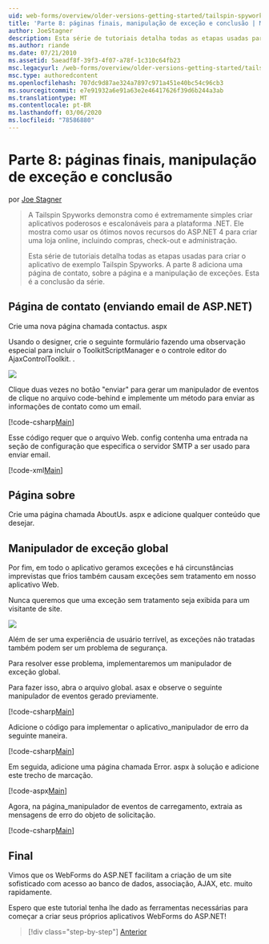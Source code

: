 ```yaml
---
uid: web-forms/overview/older-versions-getting-started/tailspin-spyworks/tailspin-spyworks-part-8
title: 'Parte 8: páginas finais, manipulação de exceção e conclusão | Microsoft Docs'
author: JoeStagner
description: Esta série de tutoriais detalha todas as etapas usadas para criar o aplicativo de exemplo Tailspin Spyworks. A parte 8 adiciona uma página de contato, sobre a página e a exceção...
ms.author: riande
ms.date: 07/21/2010
ms.assetid: 5aeadf8f-39f3-4f07-a78f-1c310c64fb23
msc.legacyurl: /web-forms/overview/older-versions-getting-started/tailspin-spyworks/tailspin-spyworks-part-8
msc.type: authoredcontent
ms.openlocfilehash: 707dc9d87ae324a7897c971a451e40bc54c96cb3
ms.sourcegitcommit: e7e91932a6e91a63e2e46417626f39d6b244a3ab
ms.translationtype: MT
ms.contentlocale: pt-BR
ms.lasthandoff: 03/06/2020
ms.locfileid: "78586880"
---
```

# <a name="part-8-final-pages-exception-handling-and-conclusion"></a>Parte 8: páginas finais, manipulação de exceção e conclusão

por [Joe Stagner](https://github.com/JoeStagner)

> A Tailspin Spyworks demonstra como é extremamente simples criar aplicativos poderosos e escalonáveis para a plataforma .NET. Ele mostra como usar os ótimos novos recursos do ASP.NET 4 para criar uma loja online, incluindo compras, check-out e administração.
> 
> Esta série de tutoriais detalha todas as etapas usadas para criar o aplicativo de exemplo Tailspin Spyworks. A parte 8 adiciona uma página de contato, sobre a página e a manipulação de exceções. Esta é a conclusão da série.

## <a id="_Toc260221680"></a>Página de contato (enviando email de ASP.NET)

Crie uma nova página chamada contactus. aspx

Usando o designer, crie o seguinte formulário fazendo uma observação especial para incluir o ToolkitScriptManager e o controle editor do AjaxControlToolkit. .

![](tailspin-spyworks-part-8/_static/image1.jpg)

Clique duas vezes no botão "enviar" para gerar um manipulador de eventos de clique no arquivo code-behind e implemente um método para enviar as informações de contato como um email.

[!code-csharp[Main](tailspin-spyworks-part-8/samples/sample1.cs)]

Esse código requer que o arquivo Web. config contenha uma entrada na seção de configuração que especifica o servidor SMTP a ser usado para enviar email.

[!code-xml[Main](tailspin-spyworks-part-8/samples/sample2.xml)]

## <a id="_Toc260221681"></a>Página sobre

Crie uma página chamada AboutUs. aspx e adicione qualquer conteúdo que desejar.

## <a id="_Toc260221682"></a>Manipulador de exceção global

Por fim, em todo o aplicativo geramos exceções e há circunstâncias imprevistas que frios também causam exceções sem tratamento em nosso aplicativo Web.

Nunca queremos que uma exceção sem tratamento seja exibida para um visitante de site.

![](tailspin-spyworks-part-8/_static/image2.jpg)

Além de ser uma experiência de usuário terrível, as exceções não tratadas também podem ser um problema de segurança.

Para resolver esse problema, implementaremos um manipulador de exceção global.

Para fazer isso, abra o arquivo global. asax e observe o seguinte manipulador de eventos gerado previamente.

[!code-csharp[Main](tailspin-spyworks-part-8/samples/sample3.cs)]

Adicione o código para implementar o aplicativo\_manipulador de erro da seguinte maneira.

[!code-csharp[Main](tailspin-spyworks-part-8/samples/sample4.cs)]

Em seguida, adicione uma página chamada Error. aspx à solução e adicione este trecho de marcação.

[!code-aspx[Main](tailspin-spyworks-part-8/samples/sample5.aspx)]

Agora, na página\_manipulador de eventos de carregamento, extraia as mensagens de erro do objeto de solicitação.

[!code-csharp[Main](tailspin-spyworks-part-8/samples/sample6.cs)]

## <a id="_Toc260221683"></a>Final

Vimos que os WebForms do ASP.NET facilitam a criação de um site sofisticado com acesso ao banco de dados, associação, AJAX, etc. muito rapidamente.

Espero que este tutorial tenha lhe dado as ferramentas necessárias para começar a criar seus próprios aplicativos WebForms do ASP.NET!

> [!div class="step-by-step"]
> [Anterior](tailspin-spyworks-part-7.md)
